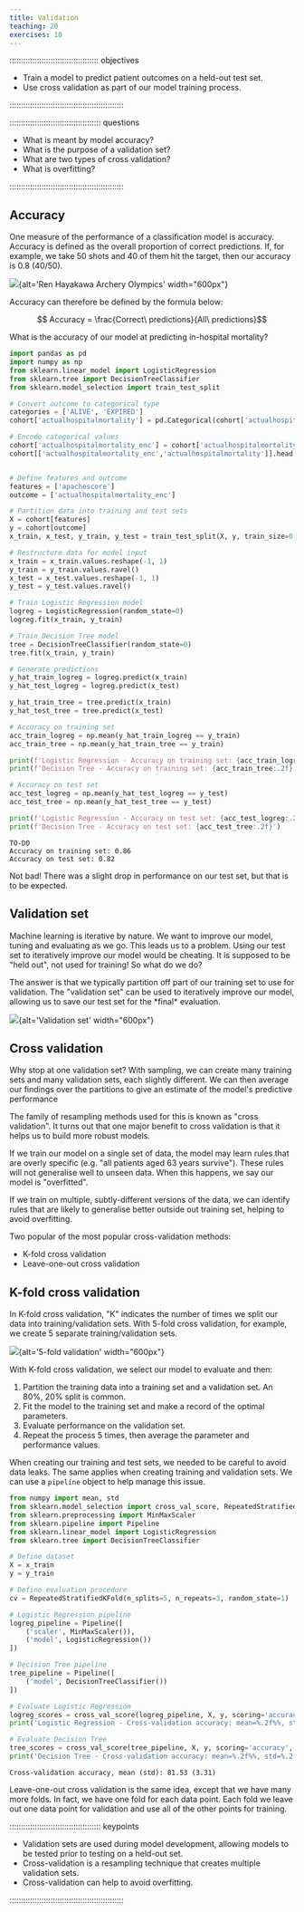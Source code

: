 ```yaml
---
title: Validation
teaching: 20
exercises: 10
---
```


::::::::::::::::::::::::::::::::::::::: objectives

- Train a model to predict patient outcomes on a held-out test set.
- Use cross validation as part of our model training process.

::::::::::::::::::::::::::::::::::::::::::::::::::

:::::::::::::::::::::::::::::::::::::::: questions

- What is meant by model accuracy?
- What is the purpose of a validation set?
- What are two types of cross validation?
- What is overfitting?

::::::::::::::::::::::::::::::::::::::::::::::::::

## Accuracy

One measure of the performance of a classification model is accuracy. Accuracy is defined as the overall proportion of correct predictions. If, for example, we take 50 shots and 40 of them hit the target, then our accuracy is 0.8 (40/50).

![](fig/japan_ren_hayakawa.jpg){alt='Ren Hayakawa Archery Olympics' width="600px"}

Accuracy can therefore be defined by the formula below:

$$ Accuracy = \frac{Correct\ predictions}{All\ predictions}$$

What is the accuracy of our model at predicting in-hospital mortality?

```python
import pandas as pd
import numpy as np
from sklearn.linear_model import LogisticRegression
from sklearn.tree import DecisionTreeClassifier
from sklearn.model_selection import train_test_split

# Convert outcome to categorical type
categories = ['ALIVE', 'EXPIRED']
cohort['actualhospitalmortality'] = pd.Categorical(cohort['actualhospitalmortality'], categories=categories)

# Encode categorical values
cohort['actualhospitalmortality_enc'] = cohort['actualhospitalmortality'].cat.codes
cohort[['actualhospitalmortality_enc','actualhospitalmortality']].head()


# Define features and outcome
features = ['apachescore']
outcome = ['actualhospitalmortality_enc']

# Partition data into training and test sets
X = cohort[features]
y = cohort[outcome]
x_train, x_test, y_train, y_test = train_test_split(X, y, train_size=0.7, random_state=42)

# Restructure data for model input
x_train = x_train.values.reshape(-1, 1)
y_train = y_train.values.ravel()
x_test = x_test.values.reshape(-1, 1)
y_test = y_test.values.ravel()

# Train Logistic Regression model
logreg = LogisticRegression(random_state=0)
logreg.fit(x_train, y_train)

# Train Decision Tree model
tree = DecisionTreeClassifier(random_state=0)
tree.fit(x_train, y_train)

# Generate predictions
y_hat_train_logreg = logreg.predict(x_train)
y_hat_test_logreg = logreg.predict(x_test)

y_hat_train_tree = tree.predict(x_train)
y_hat_test_tree = tree.predict(x_test)

# Accuracy on training set
acc_train_logreg = np.mean(y_hat_train_logreg == y_train)
acc_train_tree = np.mean(y_hat_train_tree == y_train)

print(f'Logistic Regression - Accuracy on training set: {acc_train_logreg:.2f}')
print(f'Decision Tree - Accuracy on training set: {acc_train_tree:.2f}')

# Accuracy on test set
acc_test_logreg = np.mean(y_hat_test_logreg == y_test)
acc_test_tree = np.mean(y_hat_test_tree == y_test)

print(f'Logistic Regression - Accuracy on test set: {acc_test_logreg:.2f}')
print(f'Decision Tree - Accuracy on test set: {acc_test_tree:.2f}')
```

```output
TO-DO
Accuracy on training set: 0.86
Accuracy on test set: 0.82
```

Not bad! There was a slight drop in performance on our test set, but that is to be expected.

## Validation set

Machine learning is iterative by nature. We want to improve our model, tuning and evaluating as we go. This leads us to a problem. Using our test set to iteratively improve our model would be cheating. It is supposed to be "held out", not used for training! So what do we do?

The answer is that we typically partition off part of our training set to use for validation. The "validation set" can be used to iteratively improve our model, allowing us to save our test set for the \*final\* evaluation.

![](fig/training_val_set.png){alt='Validation set' width="600px"}

## Cross validation

Why stop at one validation set? With sampling, we can create many training sets and many validation sets, each slightly different. We can then average our findings over the partitions to give an estimate of the model's predictive performance

The family of resampling methods used for this is known as "cross validation". It turns out that one major benefit to cross validation is that it helps us to build more robust models.

If we train our model on a single set of data, the model may learn rules that are overly specific (e.g. "all patients aged 63 years survive"). These rules will not generalise well to unseen data. When this happens, we say our model is "overfitted".

If we train on multiple, subtly-different versions of the data, we can identify rules that are likely to generalise better outside out training set, helping to avoid overfitting.

Two popular of the most popular cross-validation methods:

- K-fold cross validation
- Leave-one-out cross validation

## K-fold cross validation

In K-fold cross validation, "K" indicates the number of times we split our data into training/validation sets. With 5-fold cross validation, for example, we create 5 separate training/validation sets.

![](fig/k_fold_cross_val.png){alt='5-fold validation' width="600px"}

With K-fold cross validation, we select our model to evaluate and then:

1. Partition the training data into a training set and a validation set. An 80%, 20% split is common.
2. Fit the model to the training set and make a record of the optimal parameters.
3. Evaluate performance on the validation set.
4. Repeat the process 5 times, then average the parameter and performance values.

When creating our training and test sets, we needed to be careful to avoid data leaks. The same applies when creating training and validation sets. We can use a `pipeline` object to help manage this issue.

```python
from numpy import mean, std
from sklearn.model_selection import cross_val_score, RepeatedStratifiedKFold
from sklearn.preprocessing import MinMaxScaler
from sklearn.pipeline import Pipeline
from sklearn.linear_model import LogisticRegression
from sklearn.tree import DecisionTreeClassifier

# Define dataset
X = x_train
y = y_train

# Define evaluation procedure
cv = RepeatedStratifiedKFold(n_splits=5, n_repeats=3, random_state=1)

# Logistic Regression pipeline
logreg_pipeline = Pipeline([
    ('scaler', MinMaxScaler()), 
    ('model', LogisticRegression())
])

# Decision Tree pipeline
tree_pipeline = Pipeline([
    ('model', DecisionTreeClassifier())
])

# Evaluate Logistic Regression
logreg_scores = cross_val_score(logreg_pipeline, X, y, scoring='accuracy', cv=cv, n_jobs=-1)
print('Logistic Regression - Cross-validation accuracy: mean=%.2f%%, std=%.2f%%' % (mean(logreg_scores)*100, std(logreg_scores)*100))

# Evaluate Decision Tree
tree_scores = cross_val_score(tree_pipeline, X, y, scoring='accuracy', cv=cv, n_jobs=-1)
print('Decision Tree - Cross-validation accuracy: mean=%.2f%%, std=%.2f%%' % (mean(tree_scores)*100, std(tree_scores)*100))
```

```output
Cross-validation accuracy, mean (std): 81.53 (3.31)
```

Leave-one-out cross validation is the same idea, except that we have many more folds. In fact, we have one fold for each data point. Each fold we leave out one data point for validation and use all of the other points for training.



:::::::::::::::::::::::::::::::::::::::: keypoints

- Validation sets are used during model development, allowing models to be tested prior to testing on a held-out set.
- Cross-validation is a resampling technique that creates multiple validation sets.
- Cross-validation can help to avoid overfitting.

::::::::::::::::::::::::::::::::::::::::::::::::::


